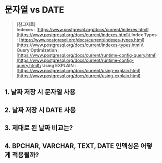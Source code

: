 # 문자열 vs DATE

> **\[참고자료]**\
> **Indexes** : [https://www.postgresql.org/docs/current/indexes.html](https://www.postgresql.org/docs/current/indexes.html)\
> **Index Types** : [https://www.postgresql.org/docs/current/indexes-types.html](https://www.postgresql.org/docs/current/indexes-types.html)\
> **Query Optimization** : [https://www.postgresql.org/docs/current/runtime-config-query.html](https://www.postgresql.org/docs/current/runtime-config-query.html)\
> **Using EXPLAIN** : [https://www.postgresql.org/docs/current/using-explain.html](https://www.postgresql.org/docs/current/using-explain.html)

## 1. 날짜 저장 시 문자열 사용

## 2. 날짜 저장 시 DATE 사용&#x20;

## 3. 제대로 된 날짜 비교는?&#x20;

## 4. BPCHAR, VARCHAR, TEXT, DATE 인덱싱은 어떻게 적용될까?
